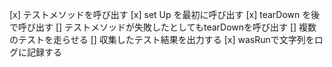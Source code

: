 [x] テストメソッドを呼び出す
[x] set Up を最初に呼び出す
[x] tearDown を後で呼び出す
[] テストメソッドが失敗したとしてもtearDownを呼び出す
[] 複数のテストを走らせる
[] 収集したテスト結果を出力する
[x] wasRunで文字列をログに記録する
